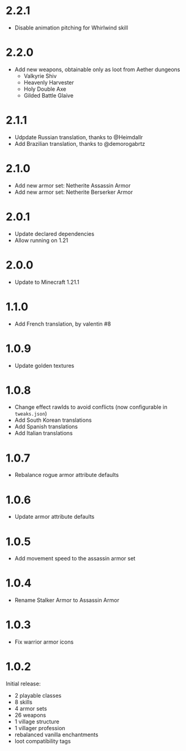 # 2.2.1

- Disable animation pitching for Whirlwind skill

# 2.2.0

- Add new weapons, obtainable only as loot from Aether dungeons
  - Valkyrie Shiv
  - Heavenly Harvester
  - Holy Double Axe
  - Gilded Battle Glaive

# 2.1.1

- Udpdate Russian translation, thanks to @Heimdallr
- Add Brazilian translation, thanks to @demorogabrtz

# 2.1.0

- Add new armor set: Netherite Assassin Armor
- Add new armor set: Netherite Berserker Armor

# 2.0.1

- Update declared dependencies
- Allow running on 1.21

# 2.0.0

- Update to Minecraft 1.21.1

# 1.1.0

- Add French translation, by valentin #8

# 1.0.9

- Update golden textures

# 1.0.8

- Change effect rawIds to avoid conflicts (now configurable in `tweaks.json`)
- Add South Korean translations 
- Add Spanish translations
- Add Italian translations

# 1.0.7

- Rebalance rogue armor attribute defaults

# 1.0.6

- Update armor attribute defaults

# 1.0.5

- Add movement speed to the assassin armor set

# 1.0.4

- Rename Stalker Armor to Assassin Armor

# 1.0.3

- Fix warrior armor icons

# 1.0.2

Initial release:
- 2 playable classes
- 8 skills
- 4 armor sets
- 26 weapons
- 1 village structure
- 1 villager profession
- rebalanced vanilla enchantments
- loot compatibility tags

#

